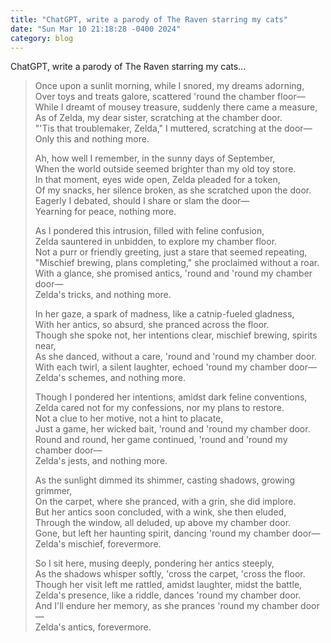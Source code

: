 ```yaml
---
title: "ChatGPT, write a parody of The Raven starring my cats"
date: "Sun Mar 10 21:18:28 -0400 2024"
category: blog
---
```


ChatGPT, write a parody of The Raven starring my cats...

> Once upon a sunlit morning, while I snored, my dreams adorning,  
> Over toys and treats galore, scattered 'round the chamber floor—  
> While I dreamt of mousey treasure, suddenly there came a measure,  
> As of Zelda, my dear sister, scratching at the chamber door.  
> "'Tis that troublemaker, Zelda," I muttered, scratching at the door—  
> Only this and nothing more.
>
> Ah, how well I remember, in the sunny days of September,  
> When the world outside seemed brighter than my old toy store.  
> In that moment, eyes wide open, Zelda pleaded for a token,  
> Of my snacks, her silence broken, as she scratched upon the door.  
> Eagerly I debated, should I share or slam the door—  
> Yearning for peace, nothing more.
>
> As I pondered this intrusion, filled with feline confusion,  
> Zelda sauntered in unbidden, to explore my chamber floor.  
> Not a purr or friendly greeting, just a stare that seemed repeating,  
> "Mischief brewing, plans completing," she proclaimed without a roar.  
> With a glance, she promised antics, 'round and 'round my chamber door—  
> Zelda's tricks, and nothing more.
>
> In her gaze, a spark of madness, like a catnip-fueled gladness,  
> With her antics, so absurd, she pranced across the floor.  
> Though she spoke not, her intentions clear, mischief brewing, spirits near,  
> As she danced, without a care, 'round and 'round my chamber door.  
> With each twirl, a silent laughter, echoed 'round my chamber door—  
> Zelda's schemes, and nothing more.
>
> Though I pondered her intentions, amidst dark feline conventions,  
> Zelda cared not for my confessions, nor my plans to restore.  
> Not a clue to her motive, not a hint to placate,  
> Just a game, her wicked bait, 'round and 'round my chamber door.  
> Round and round, her game continued, 'round and 'round my chamber door—  
> Zelda's jests, and nothing more.
>
> As the sunlight dimmed its shimmer, casting shadows, growing grimmer,  
> On the carpet, where she pranced, with a grin, she did implore.  
> But her antics soon concluded, with a wink, she then eluded,  
> Through the window, all deluded, up above my chamber door.  
> Gone, but left her haunting spirit, dancing 'round my chamber door—  
> Zelda's mischief, forevermore.
>
> So I sit here, musing deeply, pondering her antics steeply,  
> As the shadows whisper softly, 'cross the carpet, 'cross the floor.  
> Though her visit left me rattled, amidst laughter, midst the battle,  
> Zelda's presence, like a riddle, dances 'round my chamber door.  
> And I'll endure her memory, as she prances 'round my chamber door—  
> Zelda's antics, forevermore.
